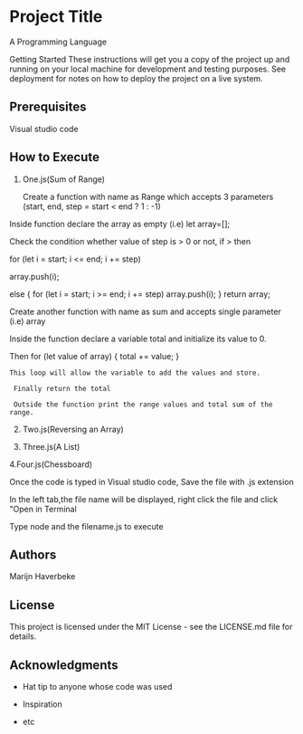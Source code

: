 # Project Title

A Programming Language

Getting Started These instructions will get you a copy of the project up and running on your local machine for development and testing purposes. See deployment for notes on how to deploy the project on a live system.

## Prerequisites

Visual studio code

## How to Execute

1.  One.js(Sum of Range)

     Create a function with name as Range which accepts 3 parameters (start, end, step = start < end ? 1 : -1) 
  
  Inside function declare the array as empty (i.e) let array=[];
  
  Check the condition whether value of step is > 0 or not, if > then 
  
  for (let i = start; i <= end; i += step) 
      
  array.push(i);

  else
     {
      for (let i = start; i >= end; i += step) array.push(i);
     }
    return array;
    
    
  Create another function with name as sum and accepts single parameter   (i.e) array
  
  Inside the function declare a variable total and initialize its value to 0.
  
  Then for (let value of array) 
    {
      total += value;
    }
   
    This loop will allow the variable to add the values and store.
     
     Finally return the total
     
     Outside the function print the range values and total sum of the range.
     
2. Two.js(Reversing an Array)

    
3. Three.js(A List)

4.Four.js(Chessboard)

Once the code is typed in Visual studio code, Save the file with .js extension

In the left tab,the file name will be displayed, right click the file and click "Open in Terminal

Type node and the filename.js to execute

## Authors

Marijn Haverbeke

## License 

This project is licensed under the MIT License - see the LICENSE.md file for details.

## Acknowledgments 

* Hat tip to anyone whose code was used 

* Inspiration 

* etc
